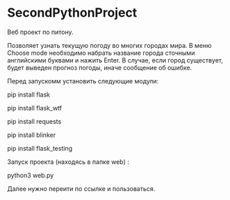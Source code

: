 # SecondPythonProject

Веб проект по питону.

Позволяет узнать текущую погоду во многих городах мира.
В меню Choose mode необходимо набрать название города 
сточными английскими буквами и нажить Enter.
В случае, если город существует, будет выведен прогноз погоды,
иначе сообщение об ошибке.

Перед запускомм установить следующие модули:

pip install flask

pip install flask_wtf

pip install requests

pip install blinker

pip install flask_testing

Запуск проекта (находясь в папке web) :

python3 web.py

Далее нужно переити по ссылке и пользоваться.
